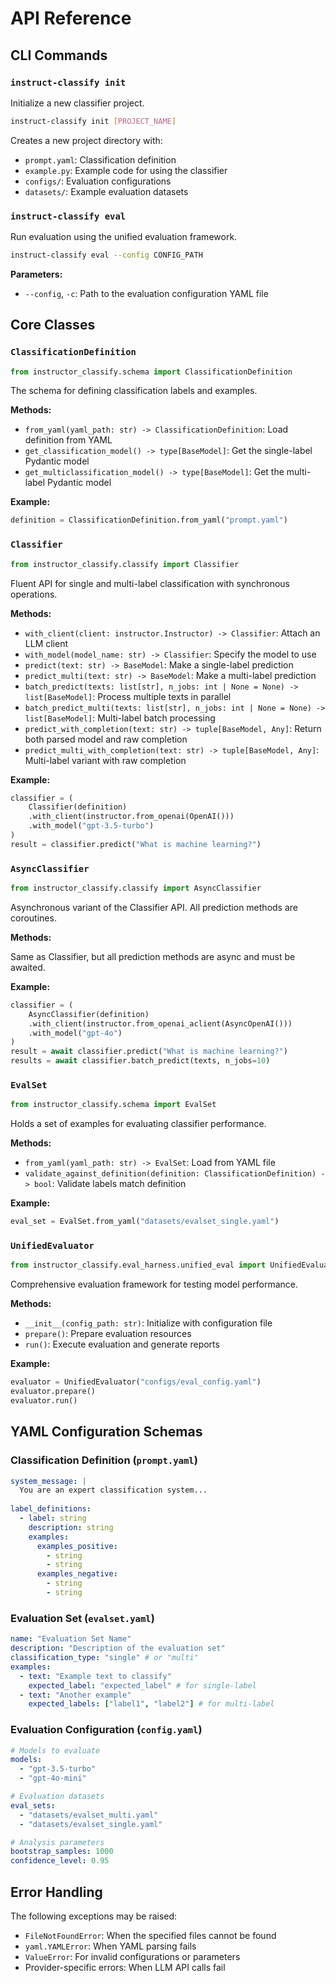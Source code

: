 # API Reference

## CLI Commands

### `instruct-classify init`

Initialize a new classifier project.

```bash
instruct-classify init [PROJECT_NAME]
```

Creates a new project directory with:
- `prompt.yaml`: Classification definition
- `example.py`: Example code for using the classifier
- `configs/`: Evaluation configurations
- `datasets/`: Example evaluation datasets

### `instruct-classify eval`

Run evaluation using the unified evaluation framework.

```bash
instruct-classify eval --config CONFIG_PATH
```

**Parameters:**
- `--config`, `-c`: Path to the evaluation configuration YAML file

## Core Classes

### `ClassificationDefinition`

```python
from instructor_classify.schema import ClassificationDefinition
```

The schema for defining classification labels and examples.

**Methods:**

- `from_yaml(yaml_path: str) -> ClassificationDefinition`: Load definition from YAML
- `get_classification_model() -> type[BaseModel]`: Get the single-label Pydantic model
- `get_multiclassification_model() -> type[BaseModel]`: Get the multi-label Pydantic model

**Example:**
```python
definition = ClassificationDefinition.from_yaml("prompt.yaml")
```

### `Classifier`

```python
from instructor_classify.classify import Classifier
```

Fluent API for single and multi-label classification with synchronous operations.

**Methods:**

- `with_client(client: instructor.Instructor) -> Classifier`: Attach an LLM client
- `with_model(model_name: str) -> Classifier`: Specify the model to use
- `predict(text: str) -> BaseModel`: Make a single-label prediction
- `predict_multi(text: str) -> BaseModel`: Make a multi-label prediction
- `batch_predict(texts: list[str], n_jobs: int | None = None) -> list[BaseModel]`: Process multiple texts in parallel
- `batch_predict_multi(texts: list[str], n_jobs: int | None = None) -> list[BaseModel]`: Multi-label batch processing
- `predict_with_completion(text: str) -> tuple[BaseModel, Any]`: Return both parsed model and raw completion
- `predict_multi_with_completion(text: str) -> tuple[BaseModel, Any]`: Multi-label variant with raw completion

**Example:**
```python
classifier = (
    Classifier(definition)
    .with_client(instructor.from_openai(OpenAI()))
    .with_model("gpt-3.5-turbo")
)
result = classifier.predict("What is machine learning?")
```

### `AsyncClassifier`

```python
from instructor_classify.classify import AsyncClassifier
```

Asynchronous variant of the Classifier API. All prediction methods are coroutines.

**Methods:**

Same as Classifier, but all prediction methods are async and must be awaited.

**Example:**
```python
classifier = (
    AsyncClassifier(definition)
    .with_client(instructor.from_openai_aclient(AsyncOpenAI()))
    .with_model("gpt-4o")
)
result = await classifier.predict("What is machine learning?")
results = await classifier.batch_predict(texts, n_jobs=10)
```

### `EvalSet`

```python
from instructor_classify.schema import EvalSet
```

Holds a set of examples for evaluating classifier performance.

**Methods:**

- `from_yaml(yaml_path: str) -> EvalSet`: Load from YAML file
- `validate_against_definition(definition: ClassificationDefinition) -> bool`: Validate labels match definition

**Example:**
```python
eval_set = EvalSet.from_yaml("datasets/evalset_single.yaml")
```

### `UnifiedEvaluator`

```python
from instructor_classify.eval_harness.unified_eval import UnifiedEvaluator
```

Comprehensive evaluation framework for testing model performance.

**Methods:**

- `__init__(config_path: str)`: Initialize with configuration file
- `prepare()`: Prepare evaluation resources
- `run()`: Execute evaluation and generate reports

**Example:**
```python
evaluator = UnifiedEvaluator("configs/eval_config.yaml")
evaluator.prepare()
evaluator.run()
```

## YAML Configuration Schemas

### Classification Definition (`prompt.yaml`)

```yaml
system_message: |
  You are an expert classification system...
  
label_definitions:
  - label: string
    description: string
    examples:
      examples_positive:
        - string
        - string
      examples_negative:
        - string
        - string
```

### Evaluation Set (`evalset.yaml`)

```yaml
name: "Evaluation Set Name"
description: "Description of the evaluation set"
classification_type: "single" # or "multi"
examples:
  - text: "Example text to classify"
    expected_label: "expected_label" # for single-label
  - text: "Another example"
    expected_labels: ["label1", "label2"] # for multi-label
```

### Evaluation Configuration (`config.yaml`)

```yaml
# Models to evaluate
models:
  - "gpt-3.5-turbo"
  - "gpt-4o-mini"

# Evaluation datasets
eval_sets:
  - "datasets/evalset_multi.yaml"
  - "datasets/evalset_single.yaml"

# Analysis parameters
bootstrap_samples: 1000
confidence_level: 0.95
```

## Error Handling

The following exceptions may be raised:

- `FileNotFoundError`: When the specified files cannot be found
- `yaml.YAMLError`: When YAML parsing fails
- `ValueError`: For invalid configurations or parameters
- Provider-specific errors: When LLM API calls fail